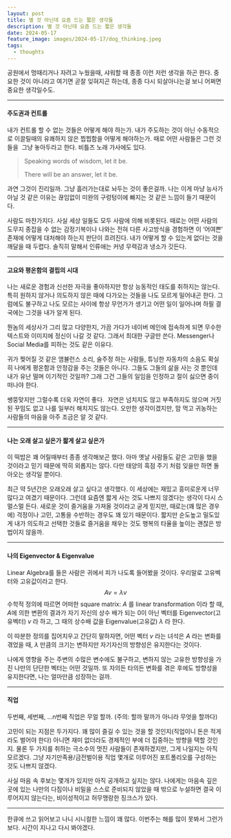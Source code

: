 ```yaml
---
layout: post
title: 별 것 아닌데 요즘 드는 짧은 생각들
description: 별 것 아닌데 요즘 드는 짧은 생각들
date: 2024-05-17
feature_image: images/2024-05-17/dog_thinking.jpeg
tags:
  - thoughts
---
```

공원에서 멍때리거나 자려고 누웠을때, 샤워할 때 종종 이런 저런 생각을 하곤 한다. 중요한 것이 아니라고 여기면 곧잘 잊혀지곤 하는데, 종종 다시 되살아나는걸 보니 어쩌면 중요한 생각일수도.
<!--more-->

---
#### 주도권과 컨트롤
내가 컨트롤 할 수 없는 것들은 어떻게 해야 하는가. 내가 주도하는 것이 아닌 수동적으로 이끌릴때의 유쾌하지 않은 찝찝함을 어떻게 해야하는가. 때로 어떤 사람들은 그런 것들을  그냥 놓아두라고 한다. 비틀즈 노래 가사에도 있다. 

> Speaking words of wisdom, let it be. 
> 
> There will be an answer, let it be.

과연 그것이 진리일까. 그냥 흘러가는대로 놔두는 것이 좋은걸까. 나는 이게 마냥 능사가 아닐 것 같은 이유는 끊임없이 미완의 구렁텅이에 빠지는 것 같은 느낌이 들기 때문이다. 

사람도 마찬가지다. 사실 세상 일들도 모두 사람에 의해 비롯된다. 때로는 어떤 사람의 도무지 종잡을 수 없는 감정기복이나 나와는 전혀 다른 사고방식을 경험하면 이 ‘어여쁜’ 존재에 어떻게 대처해야 하는지 판단이 흐려진다. 내가 어떻게 할 수 있는게 없다는 것을 깨달을 때 두렵다. 솔직히 말해서 인류애는 커녕 무력감과 냉소가 깃든다. 

---

#### 고요와 평온함의 결핍의 시대
나는 새로운 경험과 신선한 자극을 좋아하지만 항상 능동적인 태도를 취하지는 않는다. 특히 원하지 않거나 의도하지 않은 때에 다가오는 것들을 나도 모르게 밀어내곤 한다. 그럼에도 불구하고 나도 모르는 사이에 항상 무언가가 생기고 어떤 일이 일어나며 하필 결국에는 그것을 내가 알게 된다.

뭔놈의 세상사가 그리 많고 다양한지, 가끔 가다가 네이버 메인에 접속하게 되면 무수한 텍스트와 이미지에 정신이 나갈 것 같다. 그래서 최대한 구글만 쓴다. Messenger나 Social Media를 피하는 것도 같은 이유다.

귀가 찢어질 것 같은 앰뷸런스 소리, 술주정 하는 사람들, 튜닝한 자동차의 소음도 확실히 나에게 평온함과 안정감을 주는 것들은 아니다. 그들도 그들의 삶을 사는 것 뿐인데 내가 유난 떨며 이기적인 것일까? 그래 그건 그들의 일임을 인정하고 절이 싫으면 중이 떠나야 한다.

쌩뚱맞지만 그럴수록 더욱 자연이 좋다. 
자연은 넘치지도 않고 부족하지도 않으며 거짓된 꾸밈도 없고 나를 일부러 해치지도 않는다.
오만한 생각이겠지만, 맘 먹고 귀농하는 사람들의 마음을 아주 조금은 알 것 같다. 

---  

#### 나는 오래 살고 싶은가 짧게 살고 싶은가
이 떡밥은 꽤 어릴때부터 종종 생각해보곤 했다. 아마 옛날 사람들도 같은 고민을 했을 것이라고 믿기 때문에 딱히 외롭지는 않다. 다만 태양의 흑점 주기 처럼 잊을만 하면 돌아오는 생각일 뿐이다. 

최근 약 5년간은 오래오래 살고 싶다고 생각했다. 이 세상에는 재밌고 흥미로운게 너무 많다고 여겼기 때문이다. 그런데 요즘엔 짧게 사는 것도 나쁘지 않겠다는 생각이 다시 스멀스멀 든다. 새로운 것이 즐거움을 가져올 것이라고 굳게 믿지만, 때로는(꽤 많은 경우에) 걱정이나 고민, 고통을 수반하는 경우도 꽤 있기 때문이다. 짧지만 순도높고 밀도있게 내가 의도하고 선택한 것들로 즐거움을 채우는 것도 행복의 타율을 높이는 괜찮은 방법이지 않을까.

---  

#### 나의 Eigenvector & Eigenvalue
Linear Algebra를 들은 사람은 귀에서 피가 나도록 들어봤을 것이다. 우리말로 고유벡터와 고유값이라고 한다. $$Av = \lambda v$$
수학적 정의에 따르면 어떠한 square matrix: $A$ 를 linear transformation 이라 할 때, $A$에 의한 변환의 결과가 자기 자신의 상수 배가 되는 0이 아닌 벡터를 Eigenvector(고유벡터) $v$ 라 하고, 그 때의 상수배 값을 Eigenvalue(고유값) $\lambda$ 라 한다.

이 따분한 정의를 집어치우고 간단히 말하자면, 어떤 벡터 $v$ 라는 녀석은 $A$ 라는 변화를 겪었을 때, $\lambda$ 만큼의 크기는 변하지만 자기자신의 방향성은 유지한다는 것이다.

나에게 영향을 주는 주변의 수많은 변수에도 불구하고, 변하지 않는 고유한 방향성을 가진 나만의 단단한 벡터는 어떤 것일까. 또 자의든 타의든 변화를 겪은 후에도 방향성을 유지한다면, 나는 얼마만큼 성장하는 걸까.

---  

#### 직업
두번째, 세번째, …n번째 직업은 무얼 할까. (주의: 할까 말까가 아니라 무엇을 할까다)

고민이 되는 지점은 두가지다. 꽤 많이 즐길 수 있는 것을 할 것인지(직업이니 돈은 적게라도 벌어야 한다) 아니면 재미 없더라도 경제적인 부에 더 집중하는 방향을 택할 것인지. 물론 두 가지를 취하는 극소수의 멋진 사람들이 존재하겠지만, 그게 나일지는 아직 모르겠다. 그냥 자기만족용/금전벌이용 직업 몇개로 이루어진 포트폴리오를 구성하는 것도 나쁘지 않겠다.

사실 마음 속 후보는 몇개가 있지만 아직 공개하고 싶지는 않다. 나에게는 마음속 깊은 곳에 있는 나만의 다짐이나 비밀을 스스로 준비되지 않았을 때 밖으로 누설하면 결국 이루어지지 않는다는, 비이성적이고 허무맹랑한 징크스가 있다.

---

한큐에 쓰고 읽어보고 나니 시니컬한 느낌이 꽤 많다. 이번주는 해를 많이 못봐서 그런가보다. 시간이 지나고 다시 봐야겠다.